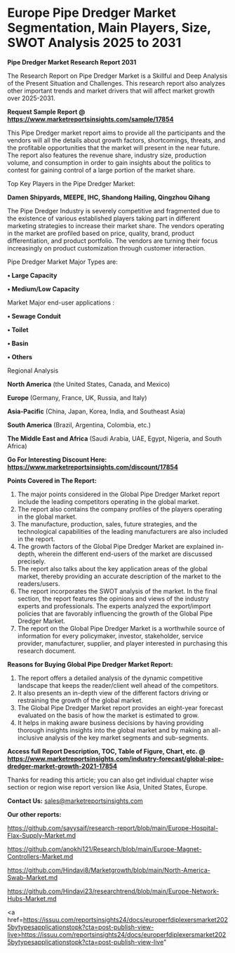 # Europe Pipe Dredger Market Segmentation, Main Players, Size, SWOT Analysis 2025 to 2031

<strong>Pipe Dredger Market Research Report 2031</strong>

The Research Report on Pipe Dredger Market is a Skillful and Deep Analysis of the Present Situation and Challenges. This research report also analyzes other important trends and market drivers that will affect market growth over 2025-2031.

<strong>Request Sample Report @ <a href=https://www.marketreportsinsights.com/sample/17854>https://www.marketreportsinsights.com/sample/17854</a></strong>

This Pipe Dredger market report aims to provide all the participants and the vendors will all the details about growth factors, shortcomings, threats, and the profitable opportunities that the market will present in the near future. The report also features the revenue share, industry size, production volume, and consumption in order to gain insights about the politics to contest for gaining control of a large portion of the market share.

Top Key Players in the Pipe Dredger Market:

<strong>Damen Shipyards, MEEPE, IHC, Shandong Hailing, Qingzhou Qihang</strong>

The Pipe Dredger Industry is severely competitive and fragmented due to the existence of various established players taking part in different marketing strategies to increase their market share. The vendors operating in the market are profiled based on price, quality, brand, product differentiation, and product portfolio. The vendors are turning their focus increasingly on product customization through customer interaction.

Pipe Dredger Market Major Types are:

<strong>• Large Capacity

• Medium/Low Capacity</strong>

Market Major end-user applications :

<strong>• Sewage Conduit

• Toilet

• Basin

• Others</strong>

Regional Analysis

</u><strong><b>North America</b></strong> (the United States, Canada, and Mexico)

<strong><b>Europe </b></strong>(Germany, France, UK, Russia, and Italy)

<strong><b>Asia-Pacific</b></strong> (China, Japan, Korea, India, and Southeast Asia)

<strong><b>South America</b></strong> (Brazil, Argentina, Colombia, etc.)

<strong><b>The Middle East and Africa</b></strong> (Saudi Arabia, UAE, Egypt, Nigeria, and South Africa)

<strong>Go For Interesting Discount Here: <a href=https://www.marketreportsinsights.com/discount/17854>https://www.marketreportsinsights.com/discount/17854</a></strong>

<strong>Points Covered in The Report:</strong>
<ol>
  <li>The major points considered in the Global Pipe Dredger Market report include the leading competitors operating in the global market.</li>
  <li>The report also contains the company profiles of the players operating in the global market.</li>
  <li>The manufacture, production, sales, future strategies, and the technological capabilities of the leading manufacturers are also included in the report.</li>
  <li>The growth factors of the Global Pipe Dredger Market are explained in-depth, wherein the different end-users of the market are discussed precisely.</li>
  <li>The report also talks about the key application areas of the global market, thereby providing an accurate description of the market to the readers/users.</li>
  <li>The report incorporates the SWOT analysis of the market. In the final section, the report features the opinions and views of the industry experts and professionals. The experts analyzed the export/import policies that are favorably influencing the growth of the Global Pipe Dredger Market.</li>
  <li>The report on the Global Pipe Dredger Market is a worthwhile source of information for every policymaker, investor, stakeholder, service provider, manufacturer, supplier, and player interested in purchasing this research document.</li>
</ol>
<strong>Reasons for Buying Global Pipe Dredger Market Report:</strong>

<ol>
  <li>The report offers a detailed analysis of the dynamic competitive landscape that keeps the reader/client well ahead of the competitors.</li>
  <li>It also presents an in-depth view of the different factors driving or restraining the growth of the global market.</li>
  <li>The Global Pipe Dredger Market report provides an eight-year forecast evaluated on the basis of how the market is estimated to grow.</li>
  <li>It helps in making aware business decisions by having providing thorough insights insights into the global market and by making an all-inclusive analysis of the key market segments and sub-segments.</li>
</ol>
<strong>Access full Report Description, TOC, Table of Figure, Chart, etc. @ <a href=https://www.marketreportsinsights.com/industry-forecast/global-pipe-dredger-market-growth-2021-17854>https://www.marketreportsinsights.com/industry-forecast/global-pipe-dredger-market-growth-2021-17854</a></strong>


Thanks for reading this article; you can also get individual chapter wise section or region wise report version like Asia, United States, Europe.

<strong>Contact Us:</strong>
sales@marketreportsinsights.com

<strong>Our other reports:</strong>

<a href=https://github.com/sayysaif/research-report/blob/main/Europe-Hospital-Flax-Supply-Market.md>https://github.com/sayysaif/research-report/blob/main/Europe-Hospital-Flax-Supply-Market.md</a>

<a href=https://github.com/anokhi121/Research/blob/main/Europe-Magnet-Controllers-Market.md>https://github.com/anokhi121/Research/blob/main/Europe-Magnet-Controllers-Market.md</a>

<a href=https://github.com/Hindavi8/Marketgrowth/blob/main/North-America-Swab-Market.md>https://github.com/Hindavi8/Marketgrowth/blob/main/North-America-Swab-Market.md</a>

<a href=https://github.com/Hindavi23/researchtrend/blob/main/Europe-Network-Hubs-Market.md>https://github.com/Hindavi23/researchtrend/blob/main/Europe-Network-Hubs-Market.md</a>

<a href=https://issuu.com/reportsinsights24/docs/europerfdiplexersmarket2025bytypesapplicationstopk?cta=post-publish-view-live>https://issuu.com/reportsinsights24/docs/europerfdiplexersmarket2025bytypesapplicationstopk?cta=post-publish-view-live</a>"
